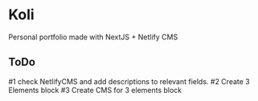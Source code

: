 # Koli
Personal portfolio made with NextJS + Netlify CMS


## ToDo

#1 check NetlifyCMS and add descriptions to relevant fields.
#2 Create 3 Elements block
#3 Create CMS for 3 elements block